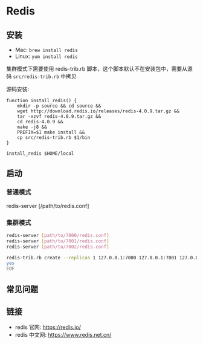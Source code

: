 # Redis

## 安装

- Mac: `brew install redis`
- Linux: `yum install redis`

集群模式下需要使用 redis-trib.rb 脚本，这个脚本默认不在安装包中，需要从源码 `src/redis-trib.rb` 中拷贝

源码安装:

```
function install_redis() {
    mkdir -p source && cd source &&
    wget http://download.redis.io/releases/redis-4.0.9.tar.gz &&
    tar -xzvf redis-4.0.9.tar.gz &&
    cd redis-4.0.9 &&
    make -j8 &&
    PREFIX=$1 make install &&
    cp src/redis-trib.rb $1/bin
}

install_redis $HOME/local
```

## 启动

### 普通模式

redis-server [/path/to/redis.conf]

### 集群模式

``` sh
redis-server [path/to/7000/redis.conf]
redis-server [path/to/7001/redis.conf]
redis-server [path/to/7002/redis.conf]

redis-trib.rb create --replicas 1 127.0.0.1:7000 127.0.0.1:7001 127.0.0.1:7002 <<EOF
yes
EOF
```

## 常见问题

## 链接

- redis 官网: <https://redis.io/>
- redis 中文网: <https://www.redis.net.cn/>
